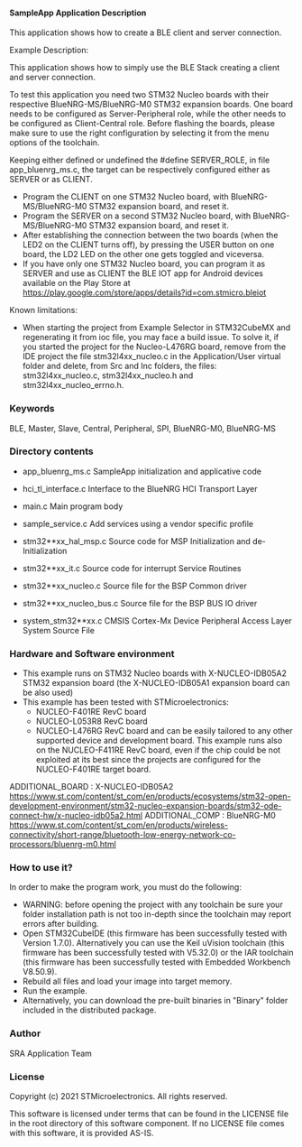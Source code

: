 
#### <b>SampleApp Application Description</b>
  
This application shows how to create a BLE client and server connection.

Example Description:

This application shows how to simply use the BLE Stack creating a client and server connection.

To test this application you need two STM32 Nucleo boards with their respective
BlueNRG-MS/BlueNRG-M0 STM32 expansion boards. One board needs to be configured
as Server-Peripheral role, while the other needs to be configured as Client-Central
role.
Before flashing the boards, please make sure to use the right configuration by selecting
it from the menu options of the toolchain.

Keeping either defined or undefined the #define SERVER_ROLE, in file app_bluenrg_ms.c, the
target can be respectively configured either as SERVER or as CLIENT.
 - Program the CLIENT on one STM32 Nucleo board, with BlueNRG-MS/BlueNRG-M0 STM32 expansion board,
   and reset it. 
 - Program the SERVER on a second STM32 Nucleo board, with BlueNRG-MS/BlueNRG-M0 STM32 expansion
   board, and reset it. 
 - After establishing the connection between the two boards (when the LED2 on the
   CLIENT turns off),
   by pressing the USER button on one board, the LD2 LED on the other one gets toggled
   and viceversa.
 - If you have only one STM32 Nucleo board, you can program it as SERVER and use as CLIENT
   the BLE IOT app for Android devices available on the Play Store at
   https://play.google.com/store/apps/details?id=com.stmicro.bleiot 

Known limitations:

- When starting the project from Example Selector in STM32CubeMX and regenerating it
  from ioc file, you may face a build issue. To solve it, if you started the project for the
  Nucleo-L476RG board, remove from the IDE project the file stm32l4xx_nucleo.c in the Application/User
  virtual folder and delete, from Src and Inc folders, the files: stm32l4xx_nucleo.c, stm32l4xx_nucleo.h
  and stm32l4xx_nucleo_errno.h.
 
### <b>Keywords</b>

BLE, Master, Slave, Central, Peripheral, SPI, BlueNRG-M0, BlueNRG-MS

### <b>Directory contents</b>

 - app_bluenrg_ms.c       SampleApp initialization and applicative code
 
 - hci_tl_interface.c     Interface to the BlueNRG HCI Transport Layer 
 
 - main.c                 Main program body
 
 - sample_service.c       Add services using a vendor specific profile
 
 - stm32**xx_hal_msp.c    Source code for MSP Initialization and de-Initialization

 - stm32**xx_it.c         Source code for interrupt Service Routines

 - stm32**xx_nucleo.c     Source file for the BSP Common driver 
						
 - stm32**xx_nucleo_bus.c Source file for the BSP BUS IO driver
 
 - system_stm32**xx.c     CMSIS Cortex-Mx Device Peripheral Access Layer
                          System Source File

### <b>Hardware and Software environment</b>

  - This example runs on STM32 Nucleo boards with X-NUCLEO-IDB05A2 STM32 expansion board
    (the X-NUCLEO-IDB05A1 expansion board can be also used)
  - This example has been tested with STMicroelectronics:
    - NUCLEO-F401RE RevC board  
    - NUCLEO-L053R8 RevC board
    - NUCLEO-L476RG RevC board
    and can be easily tailored to any other supported device and development board.
    This example runs also on the NUCLEO-F411RE RevC board, even if the chip could
    be not exploited at its best since the projects are configured for the
    NUCLEO-F401RE target board.

ADDITIONAL_BOARD : X-NUCLEO-IDB05A2 https://www.st.com/content/st_com/en/products/ecosystems/stm32-open-development-environment/stm32-nucleo-expansion-boards/stm32-ode-connect-hw/x-nucleo-idb05a2.html
ADDITIONAL_COMP : BlueNRG-M0 https://www.st.com/content/st_com/en/products/wireless-connectivity/short-range/bluetooth-low-energy-network-co-processors/bluenrg-m0.html
    
### <b>How to use it?</b> 

In order to make the program work, you must do the following:
 - WARNING: before opening the project with any toolchain be sure your folder
   installation path is not too in-depth since the toolchain may report errors
   after building.
 - Open STM32CubeIDE (this firmware has been successfully tested with Version 1.7.0).
   Alternatively you can use the Keil uVision toolchain (this firmware
   has been successfully tested with V5.32.0) or the IAR toolchain (this firmware has 
   been successfully tested with Embedded Workbench V8.50.9).
 - Rebuild all files and load your image into target memory.
 - Run the example.
 - Alternatively, you can download the pre-built binaries in "Binary" 
   folder included in the distributed package.

### <b>Author</b>

SRA Application Team

### <b>License</b>

Copyright (c) 2021 STMicroelectronics.
All rights reserved.

This software is licensed under terms that can be found in the LICENSE file
in the root directory of this software component.
If no LICENSE file comes with this software, it is provided AS-IS.
